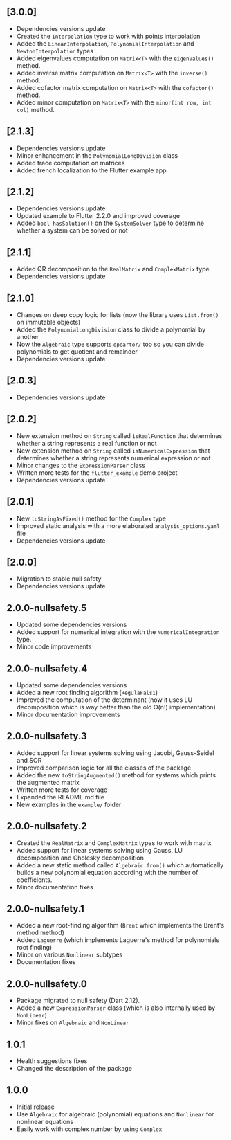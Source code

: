## [3.0.0]

 - Dependencies versions update
 - Created the `Interpolation` type to work with points interpolation
 - Added the `LinearInterpolation`, `PolynomialInterpolation` and `NewtonInterpolation` types
 - Added eigenvalues computation on `Matrix<T>` with the `eigenValues()` method.
 - Added inverse matrix computation on `Matrix<T>` with the `inverse()` method.
 - Added cofactor matrix computation on `Matrix<T>` with the `cofactor()` method.
 - Added minor computation on `Matrix<T>` with the `minor(int row, int col)` method.

## [2.1.3]

 - Dependencies versions update
 - Minor enhancement in the `PolynomialLongDivision` class
 - Added trace computation on matrices
 - Added french localization to the Flutter example app
 
## [2.1.2]

 - Dependencies versions update
 - Updated example to Flutter 2.2.0 and improved coverage
 - Added `bool hasSolution()` on the `SystemSolver` type to determine whether a system can be solved or not

## [2.1.1]

 - Added QR decomposition to the `RealMatrix` and `ComplexMatrix` type
 - Dependencies versions update

## [2.1.0]

 - Changes on deep copy logic for lists (now the library uses `List.from()` on immutable objects)
 - Added the `PolynomialLongDivision` class to divide a polynomial by another
 - Now the `Algebraic` type supports `opeartor/` too so you can divide polynomials to get quotient and remainder
 - Dependencies versions update

## [2.0.3]

 - Dependencies versions update

## [2.0.2]

 - New extension method on `String` called `isRealFunction` that determines whether a string represents a real function or not
 - New extension method on `String` called `isNumericalExpression` that determines whether a string represents numerical expression or not
 - Minor changes to the `ExpressionParser` class
 - Written more tests for the `flutter_example` demo project
 - Dependencies versions update

## [2.0.1]

 - New `toStringAsFixed()` method for the `Complex` type
 - Improved static analysis with a more elaborated `analysis_options.yaml` file
 - Dependencies versions update

## [2.0.0]

 - Migration to stable null safety
 - Dependencies versions update

## 2.0.0-nullsafety.5

  - Updated some dependencies versions
  - Added support for numerical integration with the `NumericalIntegration` type.
  - Minor code improvements

## 2.0.0-nullsafety.4

  - Updated some dependencies versions
  - Added a new root finding algorithm (`RegulaFalsi`)
  - Improved the computation of the determinant (now it uses LU decomposition which is way better than the old O(n!) implementation)
  - Minor documentation improvements

## 2.0.0-nullsafety.3

  - Added support for linear systems solving using Jacobi, Gauss-Seidel and SOR
  - Improved comparison logic for all the classes of the package
  - Added the new `toStringAugmented()` method for systems which prints the augmented matrix
  - Written more tests for coverage
  - Expanded the README.md file
  - New examples in the `example/` folder

## 2.0.0-nullsafety.2

  - Created the `RealMatrix` and `ComplexMatrix` types to work with matrix
  - Added support for linear systems solving using Gauss, LU decomposition and Cholesky decomposition
  - Added a new static method called `Algebraic.from()` which automatically builds a new polynomial
    equation according with the number of coefficients.
  - Minor documentation fixes

## 2.0.0-nullsafety.1

  - Added a new root-finding algorithm (`Brent` which implements the Brent's method method)
  - Added `Laguerre` (which implements Laguerre's method for polynomials root finding)
  - Minor on various `Nonlinear` subtypes
  - Documentation fixes

## 2.0.0-nullsafety.0

  - Package migrated to null safety (Dart 2.12).
  - Added a new `ExpressionParser` class (which is also internally used by `NonLinear`)
  - Minor fixes on `Algebraic` and `NonLinear`

## 1.0.1

  - Health suggestions fixes
  - Changed the description of the package

## 1.0.0

 - Initial release
 - Use `Algebraic` for algebraic (polynomial) equations and `Nonlinear` for nonlinear equations
 - Easily work with complex number by using `Complex`